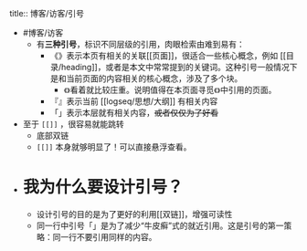title:: 博客/访客/引号

- #博客/访客
	- 有**三种引号**，标识不同层级的引用，肉眼检索由难到易有：
		- 《》表示本页有相关的关联[[页面]]，很适合一些核心概念，例如 [[目录/heading]]，或者是本文中常常提到的关键词。这种引号一般情况下是和当前页面的内容相关的核心概念，涉及了多个块。
			- `《》`看着就比较庄重。说明值得在本页面寻觅`《》`中引用的页面。
		- 『』表示当前 [[logseq/思想/大纲]] 有相关内容
		- 「」表示本层就有相关内容，~~或者仅仅为了好看~~
- 至于 `[[]]` ，很容易就能跳转
	- 底部双链
	- `[[]]` 本身就够明显了！可以直接悬浮查看。
- # 我为什么要设计引号？
	- 设计引号的目的是为了更好的利用[[双链]]，增强可读性
	- 同一行中引号「」是为了减少“牛皮癣”式的就近引用。这是引号的第一策略：同一行不要引用同样的内容。